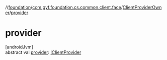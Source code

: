 //[foundation](../../../index.md)/[com.gyf.foundation.cs.common.client.face](../index.md)/[ClientProviderOwner](index.md)/[provider](provider.md)

# provider

[androidJvm]\
abstract val [provider](provider.md): [IClientProvider](../-i-client-provider/index.md)